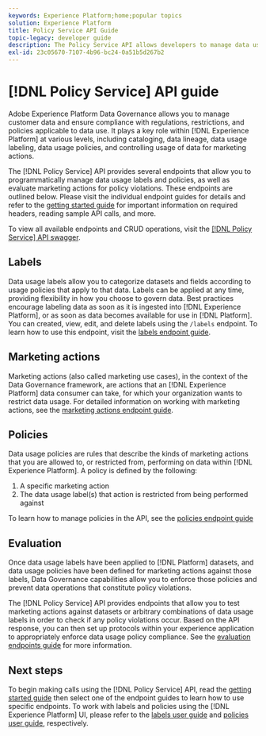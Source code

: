 ```yaml
---
keywords: Experience Platform;home;popular topics
solution: Experience Platform
title: Policy Service API Guide
topic-legacy: developer guide
description: The Policy Service API allows developers to manage data usage labels and policies in Experience Platform. Follow this guide to learn how to perform key operations using the API.
exl-id: 23c05670-7107-4b96-bc24-0a51b5d267b2
---
```

# [!DNL Policy Service] API guide

Adobe Experience Platform Data Governance allows you to manage customer data and ensure compliance with regulations, restrictions, and policies applicable to data use. It plays a key role within [!DNL Experience Platform] at various levels, including cataloging, data lineage, data usage labeling, data usage policies, and controlling usage of data for marketing actions.

The [!DNL Policy Service] API provides several endpoints that allow you to programmatically manage data usage labels and policies, as well as evaluate marketing actions for policy violations. These endpoints are outlined below. Please visit the individual endpoint guides for details and refer to the [getting started guide](./getting-started.md) for important information on required headers, reading sample API calls, and more.

To view all available endpoints and CRUD operations, visit the [[!DNL Policy Service] API swagger](https://www.adobe.io/experience-platform-apis/references/policy-service/).

## Labels

Data usage labels allow you to categorize datasets and fields according to usage policies that apply to that data. Labels can be applied at any time, providing flexibility in how you choose to govern data. Best practices encourage labeling data as soon as it is ingested into [!DNL Experience Platform], or as soon as data becomes available for use in [!DNL Platform]. You can created, view, edit, and delete labels using the `/labels` endpoint. To learn how to use this endpoint, visit the [labels endpoint guide](./labels.md).

## Marketing actions

Marketing actions (also called marketing use cases), in the context of the Data Governance framework, are actions that an [!DNL Experience Platform] data consumer can take, for which your organization wants to restrict data usage. For detailed information on working with marketing actions, see the [marketing actions endpoint guide](./marketing-actions.md).

## Policies

Data usage policies are rules that describe the kinds of marketing actions that you are allowed to, or restricted from, performing on data within [!DNL Experience Platform]. A policy is defined by the following:

1. A specific marketing action
1. The data usage label(s) that action is restricted from being performed against

To learn how to manage policies in the API, see the [policies endpoint guide](./policies.md)

## Evaluation

Once data usage labels have been applied to [!DNL Platform] datasets, and data usage policies have been defined for marketing actions against those labels, Data Governance capabilities allow you to enforce those policies and prevent data operations that constitute policy violations.

The [!DNL Policy Service] API provides endpoints that allow you to test marketing actions against datasets or arbitrary combinations of data usage labels in order to check if any policy violations occur. Based on the API response, you can then set up protocols within your experience application to appropriately enforce data usage policy compliance. See the [evaluation endpoints guide](./evaluation.md) for more information.

## Next steps

To begin making calls using the [!DNL Policy Service] API, read the [getting started guide](./getting-started.md) then select one of the endpoint guides to learn how to use specific endpoints. To work with labels and policies using the [!DNL Experience Platform] UI, please refer to the [labels user guide](../labels/user-guide.md) and [policies user guide](../policies/user-guide.md), respectively.
